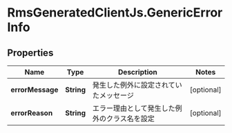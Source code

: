 # RmsGeneratedClientJs.GenericErrorInfo

## Properties

Name | Type | Description | Notes
------------ | ------------- | ------------- | -------------
**errorMessage** | **String** | 発生した例外に設定されていたメッセージ | [optional] 
**errorReason** | **String** | エラー理由として発生した例外のクラス名を設定 | [optional] 


